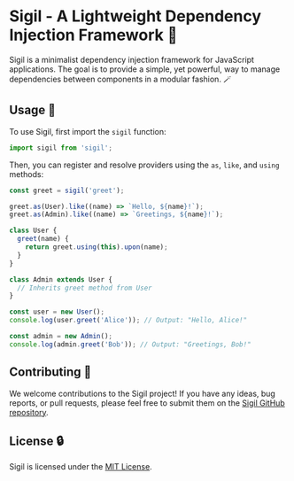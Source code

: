 # Sigil - A Lightweight Dependency Injection Framework 🔮

Sigil is a minimalist dependency injection framework for JavaScript applications. The goal is to provide a simple, yet powerful, way to manage dependencies between components in a modular fashion. 🪄

## Usage 🧠

To use Sigil, first import the `sigil` function:

```javascript
import sigil from 'sigil';
```

Then, you can register and resolve providers using the `as`, `like`, and `using` methods:

```javascript
const greet = sigil('greet');

greet.as(User).like((name) => `Hello, ${name}!`);
greet.as(Admin).like((name) => `Greetings, ${name}!`);

class User {
  greet(name) {
    return greet.using(this).upon(name);
  }
}

class Admin extends User {
  // Inherits greet method from User
}

const user = new User();
console.log(user.greet('Alice')); // Output: "Hello, Alice!"

const admin = new Admin();
console.log(admin.greet('Bob')); // Output: "Greetings, Bob!"
```

## Contributing 🦄

We welcome contributions to the Sigil project! If you have any ideas, bug reports, or pull requests, please feel free to submit them on the [Sigil GitHub repository](https://github.com/phantomaton-ai/sigil).

## License 🔒

Sigil is licensed under the [MIT License](LICENSE).